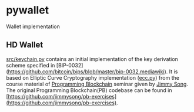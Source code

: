 # pywallet
Wallet implementation

## HD Wallet
[src/keychain.py](keychain.py) contains an initial implementation of the key derivation scheme specified in [BIP-0032] (https://github.com/bitcoin/bips/blob/master/bip-0032.mediawiki). It is based on Elliptic Curve Cryptography implementation ([ecc.py](ecc.py)) from the course material of [Programming Blockchain](http://programmingblockchain.com) seminar given by [Jimmy Song](https://twitter.com/jimmysong). The original Programming Blockchain(PB) codebase can be found in [https://github.com/jimmysong/pb-exercises](https://github.com/jimmysong/pb-exercises). 
